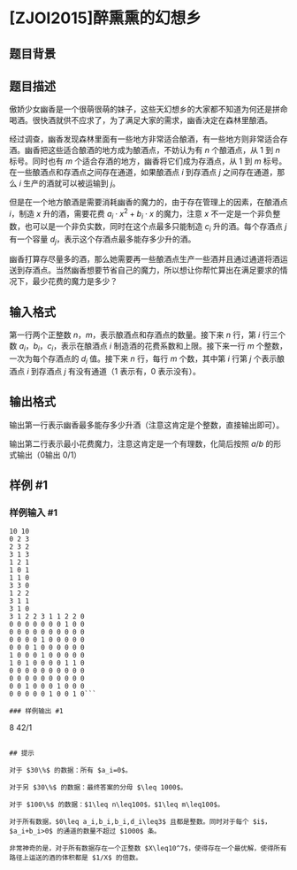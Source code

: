 # [ZJOI2015]醉熏熏的幻想乡

## 题目背景



## 题目描述

傲娇少女幽香是一个很萌很萌的妹子，这些天幻想乡的大家都不知道为何还是拼命喝酒。很快酒就供不应求了，为了满足大家的需求，幽香决定在森林里酿酒。

经过调查，幽香发现森林里面有一些地方非常适合酿酒，有一些地方则非常适合存酒。幽香把这些适合酿酒的地方成为酿酒点，不妨认为有 $n$ 个酿酒点，从 $1$ 到 $n$ 标号。同时也有 $m$ 个适合存酒的地方，幽香将它们成为存酒点，从 $1$ 到 $m$ 标号。在一些酿酒点和存酒点之间存在通道，如果酿酒点 $i$ 到存酒点 $j$ 之间存在通道，那么 $i$ 生产的酒就可以被运输到 $j$。

但是在一个地方酿酒是需要消耗幽香的魔力的，由于存在管理上的因素，在酿酒点 $i$，制造 $x$ 升的酒，需要花费 $a_i\cdot x^2+b_i\cdot x$ 的魔力，注意 $x$ 不一定是一个非负整数，也可以是一个非负实数，同时在这个点最多只能制造 $c_i$ 升的酒。每个存酒点 $j$ 有一个容量 $d_j$，表示这个存酒点最多能存多少升的酒。

幽香打算存尽量多的酒，那么她需要再一些酿酒点生产一些酒并且通过通道将酒运送到存酒点。当然幽香想要节省自己的魔力，所以想让你帮忙算出在满足要求的情况下，最少花费的魔力是多少？

## 输入格式

第一行两个正整数 $n$，$m$，表示酿酒点和存酒点的数量。接下来 $n$ 行，第 $i$ 行三个数 $a_i$，$b_i$，$c_i$，表示在酿酒点 $i$ 制造酒的花费系数和上限。接下来一行 $m$ 个整数，一次为每个存酒点的 $d_i$ 值。接下来 $n$ 行，每行 $m$ 个数，其中第 $i$ 行第 $j$ 个表示酿酒点 $i$ 到存酒点 $j$ 有没有通道（$1$ 表示有，$0$ 表示没有）。

## 输出格式

输出第一行表示幽香最多能存多少升酒（注意这肯定是个整数，直接输出即可）。

输出第二行表示最小花费魔力，注意这肯定是一个有理数，化简后按照 $a/b$ 的形式输出（$0$输出 $0/1$）

## 样例 #1

### 样例输入 #1
```
10 10
0 2 3
2 3 2
3 1 3
1 2 1
1 0 1
1 1 0
3 3 0
1 2 2
3 1 1
3 1 0
3 1 2 2 3 1 1 2 2 0
0 0 0 0 0 0 0 1 0 0
0 0 0 0 0 0 0 0 0 0
0 0 0 0 1 0 0 0 0 0
0 0 0 1 0 0 0 0 0 0
1 0 0 0 1 0 0 0 0 0
1 0 1 0 0 0 0 1 1 0
0 0 0 0 0 0 0 0 0 0
0 0 0 0 0 0 0 0 0 0
0 0 1 0 0 0 1 0 0 0
0 0 0 0 0 1 0 0 1 0```

### 样例输出 #1

```
8
42/1
```

## 提示

对于 $30\%$ 的数据：所有 $a_i=0$。

对于另 $30\%$ 的数据：最终答案的分母 $\leq 1000$。

对于 $100\%$ 的数据：$1\leq n\leq100$，$1\leq m\leq100$。

对于所有数据，$0\leq a_i,b_i,b_i,d_i\leq3$ 且都是整数。同时对于每个 $i$，$a_i+b_i>0$ 的通道的数量不超过 $1000$ 条。

非常神奇的是，对于所有数据存在一个正整数 $X\leq10^7$，使得存在一个最优解，使得所有路径上运送的酒的体积都是 $1/X$ 的倍数。
